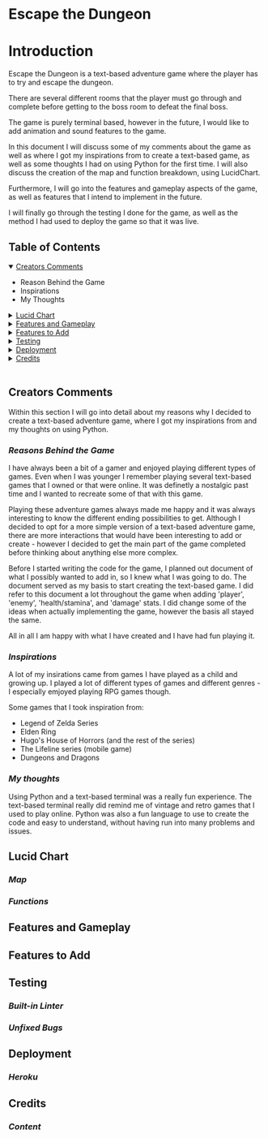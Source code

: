 
<!-- https://www.youtube.com/watch?v=lI6S2-icPHE&t=19s 
https://github.com/dante0527/TextBasedGame
https://www.youtube.com/watch?v=xHPmXArK6Tg&list=PL1-slM0ZOosXf2oQYZpTRAoeuo0TPiGpm&index=2
https://www.youtube.com/watch?v=Mq_bN1kZ71U&list=PLES3Y8j562C2ncjly27QLCz3TWuFlzKVq&index=5
https://linuxhint.com/colorama-python/
https://stackoverflow.com/questions/1413540/showing-an-image-from-console-in-python
CHECK AND WRITE README
using slack
-->
# **Escape the Dungeon**

# **Introduction**
Escape the Dungeon is a text-based adventure game where the player has to try and escape the dungeon. 

There are several different rooms that the player must go through and complete before getting to the boss room to defeat the final boss.

The game is purely terminal based, however in the future, I would like to add animation and sound features to the game.

In this document I will discuss some of my comments about the game as well as where I got my inspirations from to create a text-based game, as well as some thoughts I had on using Python for the first time. I will also discuss the creation of the map and function breakdown, using LucidChart.

Furthermore, I will go into the features and gameplay aspects of the game, as well as features that I intend to implement in the future. 

I will finally go through the testing I done for the game, as well as the method I had used to deploy the game so that it was live.

## **Table of Contents**
<details open>
<summary><a href="#creators-comments">Creators Comments</a></summary>
<ul>
<li>Reason Behind the Game</li>
<li>Inspirations</li>
<li>My Thoughts</li>
</ul>
</details>
<details>
<summary><a href="#lucid-chart">Lucid Chart</a></summary>
<ul>
<li>Map</li>
<li>Functions</li>
</ul>
</details>
<details>
<summary><a href="#features-and-gameplay">Features and Gameplay</a></summary>
<ul>
<li></li>
<li></li>
<li></li>
<li></li>
<li></li>
</ul>
</details>
<details>
<summary><a href="#features-to-add">Features to Add</a></summary>
<ul>
<li></li>
<li></li>
<li></li>
<li></li>
<li></li>
</ul>
</details>
<details>
<summary><a href="#testing">Testing</a></summary>
<ul>
<li>Built-in Linter</li>
<li>Player testing</li>
<li>Unfixed Bugs</li>
</ul>
</details>
<details>
<summary><a href="#deployment">Deployment</a></summary>
<ul>
<li>Heroku</li>
</ul>
</details>
<details>
<summary><a href="#credits">Credits</a></summary>
<ul>
<li>Content</li>
</ul>
</details>

<br>

## **Creators Comments**
Within this section I will go into detail about my reasons why I decided to create a text-based adventure game, where I got my inspirations from and my thoughts on using Python.
### ***Reasons Behind the Game***
I have always been a bit of a gamer and enjoyed playing different types of games. Even when I was younger I remember playing several text-based games that I owned or that were online. It was definetly a nostalgic past time and I wanted to recreate some of that with this game. 

Playing these adventure games always made me happy and it was always interesting to know the different ending possibilities to get. Although I decided to opt for a more simple version of a text-based adventure game, there are more interactions that would have been interesting to add or create - however I decided to get the main part of the game completed before thinking about anything else more complex.

Before I started writing the code for the game, I planned out document of what I possibly wanted to add in, so I knew what I was going to do. The document served as my basis to start creating the text-based game. I did refer to this document a lot throughout the game when adding 'player', 'enemy', 'health/stamina', and 'damage' stats. I did change some of the ideas when actually implementing the game, however the basis all stayed the same.

All in all I am happy with what I have created and I have had fun playing it.

### ***Inspirations***
A lot of my insirations came from games I have played as a child and growing up. I played a lot of different types of games and different genres - I especially emjoyed playing RPG games though. 

Some games that I took inspiration from:
* Legend of Zelda Series
* Elden Ring
* Hugo's House of Horrors (and the rest of the series)
* The Lifeline series (mobile game)
* Dungeons and Dragons

### ***My thoughts***
Using Python and a text-based terminal was a really fun experience. The text-based terminal really did remind me of vintage and retro games that I used to play online. Python was also a fun language to use to create the code and easy to understand, without having run into many problems and issues.

## **Lucid Chart**
### ***Map***
### ***Functions***

## **Features and Gameplay**

## **Features to Add**

## **Testing**
### ***Built-in Linter***
### ***Unfixed Bugs***

## **Deployment**
### ***Heroku***

## **Credits**
### ***Content***